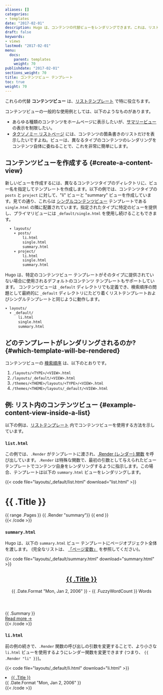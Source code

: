 ```yaml
---
aliases: []
categories:
- templates
date: "2017-02-01"
description: Hugo は、コンテンツの代替ビューをレンダリングできます。これは、リストビューとサマリービューで特に役立ちます。
draft: false
keywords:
- views
lastmod: "2017-02-01"
menu:
  docs:
    parent: templates
    weight: 70
publishdate: "2017-02-01"
sections_weight: 70
title: コンテンツビュー テンプレート
toc: true
weight: 70
---
```


これらの代替 **コンテンツビュー** は、[リストテンプレート][lists] で特に役立ちます。

コンテンツビューの一般的な使用例としては、以下のようなものがあります。

* あらゆる種類のコンテンツをホームページに表示したいが、[サマリービュー][summaries] の表示を制限したい。
* [タクソノミー リストページ][taxonomylists] には、コンテンツの箇条書きのリストだけを表示したいですよね。ビューは、異なるタイプのコンテンツのレンダリングをコンテンツ自体に委ねることで、これを非常に簡単にします。

## コンテンツビューを作成する {#create-a-content-view}

新しいビューを作成するには、異なるコンテンツタイプのディレクトリに、ビュー名を指定してテンプレートを作成します。以下の例では、コンテンツタイプの `posts` と `project` に対して、"li" ビューと "summary" ビューを作成しています。見ての通り、これらは [シングルコンテンツビュー][single] テンプレートである `single.html` の隣に配置されています。指定されたタイプに特定のビューを提供し、プライマリビューには `_default/single.html` を使用し続けることもできます。

```txt
  ▾ layouts/
    ▾ posts/
        li.html
        single.html
        summary.html
    ▾ project/
        li.html
        single.html
        summary.html
```

Hugo は、特定のコンテンツビュー テンプレートがそのタイプに提供されていない場合に使用されるデフォルトのコンテンツ テンプレートもサポートしています。 コンテンツビューは `_default` ディレクトリでも定義でき、検索順序の問題として最終的に `_default` ディレクトリにたどり着くリストテンプレートおよびシングルテンプレートと同じように動作します。

```txt
▾ layouts/
  ▾ _default/
      li.html
      single.html
      summary.html
```

## どのテンプレートがレンダリングされるのか? {#which-template-will-be-rendered}

コンテンツビューの [検索順序][lookup] は、以下のとおりです。

1. `/layouts/<TYPE>/<VIEW>.html`
2. `/layouts/_default/<VIEW>.html`
3. `/themes/<THEME>/layouts/<TYPE>/<VIEW>.html`
4. `/themes/<THEME>/layouts/_default/<VIEW>.html`

## 例: リスト内のコンテンツビュー {#example-content-view-inside-a-list}

以下の例は、[リストテンプレート][lists] 内でコンテンツビューを使用する方法を示しています。

### `list.html`

この例では、`.Render` がテンプレートに渡され、[.Render (レンダー) 関数][render] を呼び出しています。`.Render` は特殊な関数で、最初の引数として与えられたビューテンプレートでコンテンツ自身をレンダリングするように指示します。この場合、テンプレートは以下の `summary.html` ビューをレンダリングします。

{{< code file="layouts/_default/list.html" download="list.html" >}}
<main id="main">
  <div>
  <h1 id="title">{{ .Title }}</h1>
  {{ range .Pages }}
    {{ .Render "summary"}}
  {{ end }}
  </div>
</main>
{{< /code >}}

### `summary.html`

Hugo は、以下の `summary.html` ビュー テンプレートにページオブジェクト全体を渡します。 (完全なリストは、 [「ページ変数」][pagevars] を参照してください)。

{{< code file="layouts/_default/summary.html" download="summary.html" >}}
<article class="post">
  <header>
    <h2><a href='{{ .Permalink }}'> {{ .Title }}</a> </h2>
    <div class="post-meta">{{ .Date.Format "Mon, Jan 2, 2006" }} - {{ .FuzzyWordCount }} Words </div>
  </header>
  {{ .Summary }}
  <footer>
  <a href='{{ .Permalink }}'><nobr>Read more →</nobr></a>
  </footer>
</article>
{{< /code >}}

### `li.html`

前の例の続きで、`.Render` 関数の呼び出しの引数を変更することで、より小さな `li.html` ビューを使用するようにレンダー関数を変更できます (つまり、 `{{ .Render "li" }}`)。

{{< code file="layouts/_default/li.html" download="li.html" >}}
<li>
  <a href="{{ .Permalink }}">{{ .Title }}</a>
  <div class="meta">{{ .Date.Format "Mon, Jan 2, 2006" }}</div>
</li>
{{< /code >}}

[lists]: /templates/lists/
[lookup]: /templates/lookup-order/
[pagevars]: /variables/page/
[render]: /functions/render/
[single]: /templates/single-page-templates/
[spf]: https://spf13.com
[spfsourceli]: https://github.com/spf13/spf13.com/blob/master/layouts/_default/li.html
[spfsourcesection]: https://github.com/spf13/spf13.com/blob/master/layouts/_default/section.html
[spfsourcesummary]: https://github.com/spf13/spf13.com/blob/master/layouts/_default/summary.html
[summaries]: /content-management/summaries/
[taxonomylists]: /templates/taxonomy-templates/
